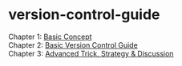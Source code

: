 # version-control-guide

Chapter 1: [Basic Concept](chapter-1.md)  
Chapter 2: [Basic Version Control Guide](chapter-2.md)  
Chapter 3: [Advanced Trick, Strategy & Discussion](chapter-3.md)

